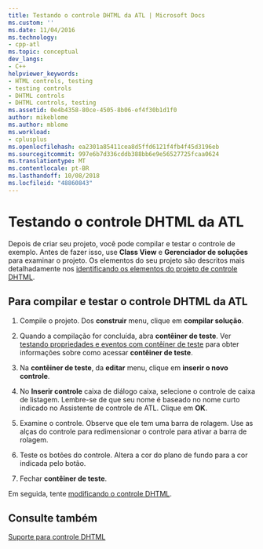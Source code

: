 ```yaml
---
title: Testando o controle DHTML da ATL | Microsoft Docs
ms.custom: ''
ms.date: 11/04/2016
ms.technology:
- cpp-atl
ms.topic: conceptual
dev_langs:
- C++
helpviewer_keywords:
- HTML controls, testing
- testing controls
- DHTML controls
- DHTML controls, testing
ms.assetid: 0e4b4358-80ce-4505-8b06-ef4f30b1d1f0
author: mikeblome
ms.author: mblome
ms.workload:
- cplusplus
ms.openlocfilehash: ea2301a85411cea8d5ffd6121f4fb4f45d3196eb
ms.sourcegitcommit: 997e6b7d336cddb388bb6e9e56527725fcaa0624
ms.translationtype: MT
ms.contentlocale: pt-BR
ms.lasthandoff: 10/08/2018
ms.locfileid: "48860843"
---
```

# <a name="testing-the-atl-dhtml-control"></a>Testando o controle DHTML da ATL

Depois de criar seu projeto, você pode compilar e testar o controle de exemplo. Antes de fazer isso, use **Class View** e **Gerenciador de soluções** para examinar o projeto. Os elementos do seu projeto são descritos mais detalhadamente nos [identificando os elementos do projeto de controle DHTML](../atl/identifying-the-elements-of-the-dhtml-control-project.md).

## <a name="to-build-and-test-the-atl-dhtml-control"></a>Para compilar e testar o controle DHTML da ATL

1. Compile o projeto. Dos **construir** menu, clique em **compilar solução**.

1. Quando a compilação for concluída, abra **contêiner de teste**. Ver [testando propriedades e eventos com contêiner de teste](../mfc/testing-properties-and-events-with-test-container.md) para obter informações sobre como acessar **contêiner de teste**.

1. Na **contêiner de teste**, da **editar** menu, clique em **inserir o novo controle**.

1. No **Inserir controle** caixa de diálogo caixa, selecione o controle de caixa de listagem. Lembre-se de que seu nome é baseado no nome curto indicado no Assistente de controle de ATL. Clique em **OK**.

1. Examine o controle. Observe que ele tem uma barra de rolagem. Use as alças do controle para redimensionar o controle para ativar a barra de rolagem.

1. Teste os botões do controle. Altera a cor do plano de fundo para a cor indicada pelo botão.

1. Fechar **contêiner de teste**.

Em seguida, tente [modificando o controle DHTML](../atl/modifying-the-atl-dhtml-control.md).

## <a name="see-also"></a>Consulte também

[Suporte para controle DHTML](../atl/atl-support-for-dhtml-controls.md)
